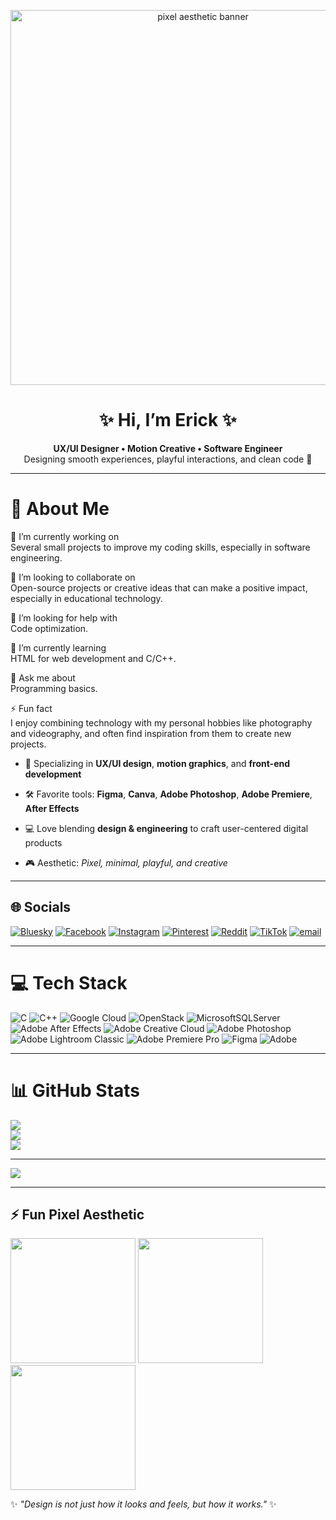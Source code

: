 <!-- Pixel-style banner -->
<p align="center">
  <img src="https://i.ibb.co/7r2wPjv/pixel-banner.gif" alt="pixel aesthetic banner" width="600">
</p>

<h1 align="center">✨ Hi, I’m Erick ✨</h1>
<p align="center">
  <b>UX/UI Designer • Motion Creative • Software Engineer</b><br>
  Designing smooth experiences, playful interactions, and clean code 🌸
</p>

---

# 💫 About Me
🌌 I’m currently working on  
Several small projects to improve my coding skills, especially in software engineering.  

👫 I’m looking to collaborate on  
Open-source projects or creative ideas that can make a positive impact, especially in educational technology.  

🤝 I’m looking for help with  
Code optimization.  

🌱 I’m currently learning  
HTML for web development and C/C++.  

💬 Ask me about  
Programming basics.  

⚡ Fun fact  
I enjoy combining technology with my personal hobbies like photography and videography, and often find inspiration from them to create new projects.  

- 🎨 Specializing in **UX/UI design**, **motion graphics**, and **front-end development**
  
- 🛠 Favorite tools: **Figma**, **Canva**, **Adobe Photoshop**, **Adobe Premiere**, **After Effects**
  
- 💻 Love blending **design & engineering** to craft user-centered digital products
  
- 🎮 Aesthetic: *Pixel, minimal, playful, and creative*  

---

## 🌐 Socials
[![Bluesky](https://img.shields.io/badge/bluesky-0285FF?style=for-the-badge&logo=bluesky&logoColor=%23FFFFFF)](https://bsky.app/profile/eriixc._) 
[![Facebook](https://img.shields.io/badge/Facebook-%231877F2.svg?logo=Facebook&logoColor=white)](https://facebook.com/eriixc._) 
[![Instagram](https://img.shields.io/badge/Instagram-%23E4405F.svg?logo=Instagram&logoColor=white)](https://instagram.com/eriixc._) 
[![Pinterest](https://img.shields.io/badge/Pinterest-%23E60023.svg?logo=Pinterest&logoColor=white)](https://pinterest.com/Erixc) 
[![Reddit](https://img.shields.io/badge/Reddit-%23FF4500.svg?logo=Reddit&logoColor=white)](https://reddit.com/user/eriixc._) 
[![TikTok](https://img.shields.io/badge/TikTok-%23000000.svg?logo=TikTok&logoColor=white)](https://tiktok.com/@kokocrunnchh) 
[![email](https://img.shields.io/badge/Email-D14836?logo=gmail&logoColor=white)](mailto:tenoraerik@gmail.com)  

---

# 💻 Tech Stack
![C](https://img.shields.io/badge/c-%2300599C.svg?style=for-the-badge&logo=c&logoColor=white) 
![C++](https://img.shields.io/badge/c++-%2300599C.svg?style=for-the-badge&logo=c%2B%2B&logoColor=white) 
![Google Cloud](https://img.shields.io/badge/GoogleCloud-%234285F4.svg?style=for-the-badge&logo=google-cloud&logoColor=white) 
![OpenStack](https://img.shields.io/badge/Openstack-%23f01742.svg?style=for-the-badge&logo=openstack&logoColor=white) 
![MicrosoftSQLServer](https://img.shields.io/badge/Microsoft%20SQL%20Server-CC2927?style=for-the-badge&logo=microsoft%20sql%20server&logoColor=white) 
![Adobe After Effects](https://img.shields.io/badge/Adobe%20After%20Effects-9999FF.svg?style=for-the-badge&logo=Adobe%20After%20Effects&logoColor=white) 
![Adobe Creative Cloud](https://img.shields.io/badge/Adobe%20Creative%20Cloud-DA1F26.svg?style=for-the-badge&logo=Adobe%20Creative%20Cloud&logoColor=white) 
![Adobe Photoshop](https://img.shields.io/badge/adobe%20photoshop-%2331A8FF.svg?style=for-the-badge&logo=adobe%20photoshop&logoColor=white) 
![Adobe Lightroom Classic](https://img.shields.io/badge/Adobe%20Lightroom%20Classic-31A8FF.svg?style=for-the-badge&logo=Adobe%20Lightroom%20Classic&logoColor=white) 
![Adobe Premiere Pro](https://img.shields.io/badge/Adobe%20Premiere%20Pro-9999FF.svg?style=for-the-badge&logo=Adobe%20Premiere%20Pro&logoColor=white) 
![Figma](https://img.shields.io/badge/figma-%23F24E1E.svg?style=for-the-badge&logo=figma&logoColor=white) 
![Adobe](https://img.shields.io/badge/adobe-%23FF0000.svg?style=for-the-badge&logo=adobe&logoColor=white)  

---

# 📊 GitHub Stats
![](https://github-readme-stats.vercel.app/api?username=erickfedryano&theme=dark&hide_border=false&include_all_commits=false&count_private=false)<br/>
![](https://nirzak-streak-stats.vercel.app/?user=erickfedryano&theme=dark&hide_border=false)<br/>
![](https://github-readme-stats.vercel.app/api/top-langs/?username=erickfedryano&theme=dark&hide_border=false&include_all_commits=false&count_private=false&layout=compact)

---

[![](https://visitcount.itsvg.in/api?id=erickfedryano&icon=0&color=0)](https://visitcount.itsvg.in)  

---

## ⚡ Fun Pixel Aesthetic
<p align="left">
  <img src="https://media1.giphy.com/media/v1.Y2lkPTc5MGI3NjExOXRjaXo0Z2YxNzBua2VtbHozZTU5NWFuamp5azJwNjh2bnZsazN4dyZlcD12MV9pbnRlcm5hbF9naWZfYnlfaWQmY3Q9Zw/LXxWO0pgGEma8W40A9/giphy.gif" width="200"/>
  <img src="https://giphy.com/gifs/HZzyYYSDpcfHTrQIC9" width="200"/>
  <img src="https://giphy.com/gifs/80s-synthwave-aesthetic-k81NasbqkKA5HSyJxN" width="200"/>
</p>

✨ *"Design is not just how it looks and feels, but how it works."* ✨
